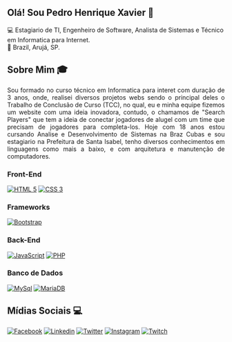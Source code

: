 ## Olá! Sou Pedro Henrique Xavier 👋

💻 Estagiario de TI, Engenheiro de Software, Analista de Sistemas e Técnico em Informatica para Internet.</br>
🏡 Brazil, Arujá, SP.

## Sobre Mim 🎓

<p align="justify">Sou formado no curso técnico em Informatica para interet com duração de 3 anos, onde, realisei diversos projetos webs sendo o principal deles o Trabalho de Conclusão de Curso (TCC), no qual, eu e minha equipe fizemos um website com uma ideia inovadora, contudo, o chamamos de "Search Players" que tem a ideia de conectar jogadores de alugel com um time que precisam de jogadores para completa-los. Hoje com 18 anos estou cursando Analise e Desenvolvimento de Sistemas na Braz Cubas e sou estagiario na Prefeitura de Santa Isabel, tenho diversos conhecimentos em linguagens como mais a baixo, e com arquitetura e manutenção de computadores.</p>

### Front-End
[![HTML 5](https://img.shields.io/badge/HTML5-E34F26?style=for-the-badge&logo=html5&logoColor=white)](https://www.w3.org/standards/webdesign/htmlcss.html)
[![CSS 3](https://img.shields.io/badge/CSS3-1572B6?style=for-the-badge&logo=css3&logoColor=white)](https://www.w3.org/standards/webdesign/htmlcss.html)

### Frameworks
[![Bootstrap](https://img.shields.io/badge/Bootstrap-563D7C?style=for-the-badge&logo=bootstrap&logoColor=white)](https://getbootstrap.com/)

### Back-End
[![JavaScript](https://img.shields.io/badge/JavaScript-F7DF1E?style=for-the-badge&logo=javascript&logoColor=black)](https://developer.mozilla.org/pt-BR/docs/Web/JavaScript)
[![PHP](https://img.shields.io/badge/PHP-777BB4?style=for-the-badge&logo=php&logoColor=white)](https://www.php.net)

### Banco de Dados
[![MySql](https://img.shields.io/badge/MySQL-00000F?style=for-the-badge&logo=mysql&logoColor=white)](https://www.mysql.com/)
[![MariaDB](https://img.shields.io/badge/MariaDB-003545?style=for-the-badge&logo=mariadb&logoColor=white)](https://mariadb.org)

## Mídias Sociais 💻

[![Facebook](https://img.shields.io/badge/Facebook-3b5998?style=for-the-badge&logo=facebook&logoColor=white)](https://pt-br.facebook.com/people/Pedro-Henrique-Xavier-de-Souza/100009118541010/)
[![Linkedin](https://img.shields.io/badge/Linkedin-0e76a8?style=for-the-badge&logo=linkedin&logoColor=white)](https://www.linkedin.com/in/pedro-henrique-xavier-de-souza-0656a3175/)
[![Twitter](https://img.shields.io/badge/Twitter-1DA1F2?style=for-the-badge&logo=twitter&logoColor=white)]()
[![Instagram](https://img.shields.io/badge/Instagram-E1306C?style=for-the-badge&logo=instagram&logoColor=white)](https://www.instagram.com/pedro.pxz/)
[![Twitch](https://img.shields.io/badge/Twitch-6441a5?style=for-the-badge&logo=twitch&logoColor=white)](https://www.twitch.tv/PXZ0)
